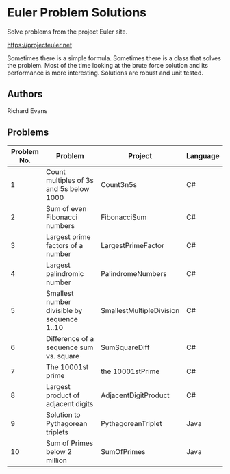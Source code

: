 
# Euler Problem Solutions

Solve problems from the project Euler site.

 https://projecteuler.net

Sometimes there is a simple formula. Sometimes there is a class that solves the problem. Most of the time looking at the brute force solution and its performance is more interesting. Solutions are robust and unit tested.

## Authors

Richard Evans

## Problems

|Problem No. | Problem | Project | Language |
|------------|---------|---------|----------|
| 1 | Count multiples of 3s and 5s below 1000 | Count3n5s | C# |
| 2 | Sum of even Fibonacci numbers | FibonacciSum | C# |
| 3 | Largest prime factors of a number | LargestPrimeFactor | C# |
| 4 | Largest palindromic number | PalindromeNumbers | C# |
| 5 | Smallest number divisible by sequence 1..10 | SmallestMultipleDivision | C# |
| 6 | Difference of a sequence sum vs. square | SumSquareDiff | C# |
| 7 | The 10001st prime | the 10001stPrime | C# |
| 8 | Largest product of adjacent digits | AdjacentDigitProduct | C# |
| 9 | Solution to Pythagorean triplets | PythagoreanTriplet | Java |
| 10 | Sum of Primes below 2 million | SumOfPrimes | Java |

